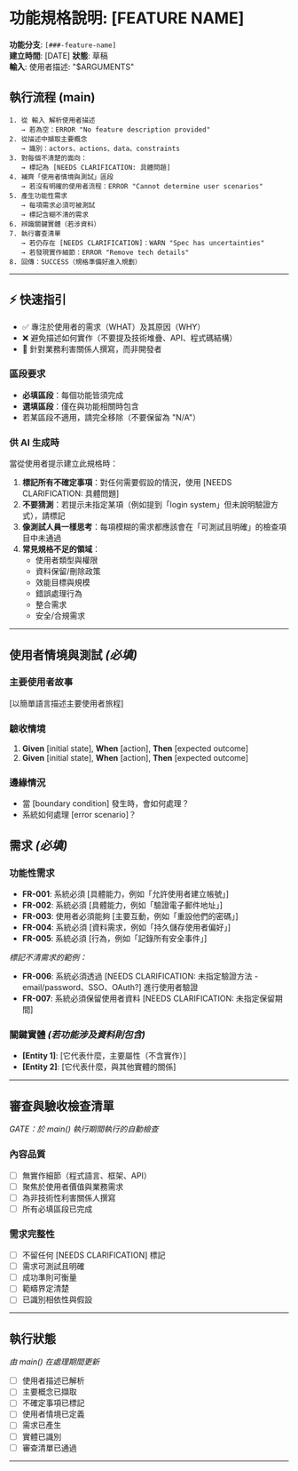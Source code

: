 # 功能規格說明: [FEATURE NAME]

**功能分支**: `[###-feature-name]`  
**建立時間**: [DATE]
**狀態**: 草稿  
**輸入**: 使用者描述: "$ARGUMENTS"

## 執行流程 (main)
```
1. 從 輸入 解析使用者描述
   → 若為空：ERROR "No feature description provided"
2. 從描述中擷取主要概念
   → 識別：actors、actions、data、constraints
3. 對每個不清楚的面向：
   → 標記為 [NEEDS CLARIFICATION: 具體問題]
4. 補齊「使用者情境與測試」區段
   → 若沒有明確的使用者流程：ERROR "Cannot determine user scenarios"
5. 產生功能性需求
   → 每項需求必須可被測試
   → 標記含糊不清的需求
6. 辨識關鍵實體（若涉資料）
7. 執行審查清單
   → 若仍存在 [NEEDS CLARIFICATION]：WARN "Spec has uncertainties"
   → 若發現實作細節：ERROR "Remove tech details"
8. 回傳：SUCCESS（規格準備好進入規劃）
```

---

## ⚡ 快速指引
- ✅ 專注於使用者的需求（WHAT）及其原因（WHY）
- ❌ 避免描述如何實作（不要提及技術堆疊、API、程式碼結構）
- 👥 針對業務利害關係人撰寫，而非開發者

### 區段要求
- **必填區段**：每個功能皆須完成
- **選填區段**：僅在與功能相關時包含
- 若某區段不適用，請完全移除（不要保留為 "N/A"）

### 供 AI 生成時
當從使用者提示建立此規格時：
1. **標記所有不確定事項**：對任何需要假設的情況，使用 [NEEDS CLARIFICATION: 具體問題]
2. **不要猜測**：若提示未指定某項（例如提到「login system」但未說明驗證方式），請標記
3. **像測試人員一樣思考**：每項模糊的需求都應該會在「可測試且明確」的檢查項目中未通過
4. **常見規格不足的領域**：
   - 使用者類型與權限
   - 資料保留/刪除政策  
   - 效能目標與規模
   - 錯誤處理行為
   - 整合需求
   - 安全/合規需求

---

## 使用者情境與測試 *(必填)*

### 主要使用者故事
[以簡單語言描述主要使用者旅程]

### 驗收情境
1. **Given** [initial state], **When** [action], **Then** [expected outcome]
2. **Given** [initial state], **When** [action], **Then** [expected outcome]

### 邊緣情況
- 當 [boundary condition] 發生時，會如何處理？
- 系統如何處理 [error scenario]？

## 需求 *(必填)*

### 功能性需求
- **FR-001**: 系統必須 [具體能力，例如「允許使用者建立帳號」]
- **FR-002**: 系統必須 [具體能力，例如「驗證電子郵件地址」]  
- **FR-003**: 使用者必須能夠 [主要互動，例如「重設他們的密碼」]
- **FR-004**: 系統必須 [資料需求，例如「持久儲存使用者偏好」]
- **FR-005**: 系統必須 [行為，例如「記錄所有安全事件」]

*標記不清需求的範例：*
- **FR-006**: 系統必須透過 [NEEDS CLARIFICATION: 未指定驗證方法 - email/password、SSO、OAuth?] 進行使用者驗證
- **FR-007**: 系統必須保留使用者資料 [NEEDS CLARIFICATION: 未指定保留期間]

### 關鍵實體 *(若功能涉及資料則包含)*
- **[Entity 1]**: [它代表什麼，主要屬性（不含實作）]
- **[Entity 2]**: [它代表什麼，與其他實體的關係]

---

## 審查與驗收檢查清單
*GATE：於 main() 執行期間執行的自動檢查*

### 內容品質
- [ ] 無實作細節（程式語言、框架、API）
- [ ] 聚焦於使用者價值與業務需求
- [ ] 為非技術性利害關係人撰寫
- [ ] 所有必填區段已完成

### 需求完整性
- [ ] 不留任何 [NEEDS CLARIFICATION] 標記
- [ ] 需求可測試且明確  
- [ ] 成功準則可衡量
- [ ] 範疇界定清楚
- [ ] 已識別相依性與假設

---

## 執行狀態
*由 main() 在處理期間更新*

- [ ] 使用者描述已解析
- [ ] 主要概念已擷取
- [ ] 不確定事項已標記
- [ ] 使用者情境已定義
- [ ] 需求已產生
- [ ] 實體已識別
- [ ] 審查清單已通過

---